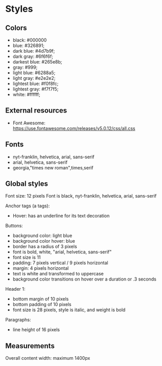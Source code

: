 # Styles

## Colors

- black: #000000
- blue: #326891;
- dark blue: #4d7b9f;
- dark gray: #6f6f6f;
- darkest blue: #265e8b;
- gray: #999;
- light blue: #6288a5;
- light gray: #e2e2e2;
- lightest blue: #f0f8fc;
- lightest gray: #f7f7f5;
- white: #ffffff;

## External resources

- Font Awesome: https://use.fontawesome.com/releases/v5.0.12/css/all.css

## Fonts

- nyt-franklin, helvetica, arial, sans-serif
- arial, helvetica, sans-serif
- georgia,"times new roman",times,serif

## Global styles

Font size: 12 pixels
Font is black, nyt-franklin, helvetica, arial, sans-serif

Anchor tags (a tags):

- Hover: has an underline for its text decoration

Buttons:

- background color: light blue
- background color hover: blue
- border has a radius of 3 pixels
- font is bold, white, "arial, helvetica, sans-serif"
- font size is 11
- padding: 7 pixels vertical / 9 pixels horizontal
- margin: 4 pixels horizontal
- text is white and transformed to uppercase
- background color transitions on hover over a duration or .3 seconds

Header 1:

- bottom margin of 10 pixels
- bottom padding of 10 pixels
- font size is 28 pixels, style is italic, and weight is bold

Paragraphs:

- line height of 16 pixels

## Measurements

Overall content width: maximum 1400px